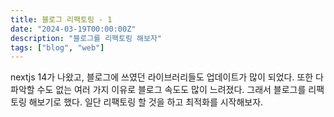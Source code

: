 ```yaml
---
title: 블로그 리팩토링 - 1
date: "2024-03-19T00:00:00Z"
description: "블로그를 리팩토링 해보자"
tags: ["blog", "web"]
---
```


nextjs 14가 나왔고, 블로그에 쓰였던 라이브러리들도 업데이트가 많이 되었다. 또한 다 파악할 수도 없는 여러 가지 이유로 블로그 속도도 많이 느려졌다. 그래서 블로그를 리팩토링 해보기로 했다. 일단 리팩토링 할 것을 하고 최적화를 시작해보자.



